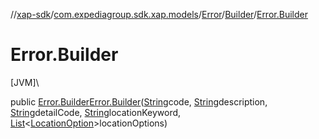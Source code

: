 //[xap-sdk](../../../../index.md)/[com.expediagroup.sdk.xap.models](../../index.md)/[Error](../index.md)/[Builder](index.md)/[Error.Builder](-error.-builder.md)

# Error.Builder

[JVM]\

public [Error.Builder](index.md)[Error.Builder](-error.-builder.md)([String](https://docs.oracle.com/javase/8/docs/api/java/lang/String.html)code, [String](https://docs.oracle.com/javase/8/docs/api/java/lang/String.html)description, [String](https://docs.oracle.com/javase/8/docs/api/java/lang/String.html)detailCode, [String](https://docs.oracle.com/javase/8/docs/api/java/lang/String.html)locationKeyword, [List](https://docs.oracle.com/javase/8/docs/api/java/util/List.html)&lt;[LocationOption](../../-location-option/index.md)&gt;locationOptions)
